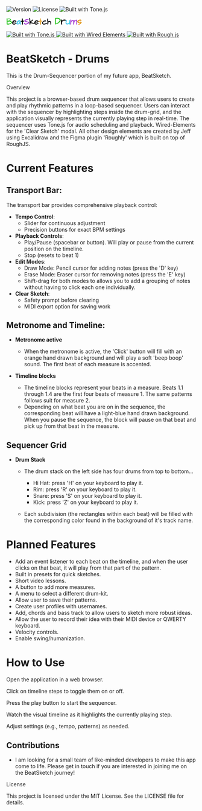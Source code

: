 ![Version](https://img.shields.io/badge/version-1.0.0-blue)
![License](https://img.shields.io/badge/license-MIT-green)
![Built with Tone.js](https://img.shields.io/badge/Built%20with-Tone.js-yellow)

<p text-align="center">
  <img src="./assets/BEATSKETCH_DRUMS.svg" alt="BeatSketch Logo" width="200"/>
</p>

<p text-align="center">
  <a href="https://tonejs.github.io/">
    <img src="https://img.shields.io/badge/Built%20with-Tone.js-yellow" alt="Built with Tone.js"/>
  </a>
  <a href="https://wiredjs.com/">
    <img src="https://img.shields.io/badge/Built%20with-Wired%20Elements-orange" alt="Built with Wired Elements"/>
  </a>
  <a href="https://roughjs.com/">
    <img src="https://img.shields.io/badge/Built%20with-Rough.js-blue" alt="Built with Rough.js"/>
  </a>
</p>


# BeatSketch - Drums
This is the Drum-Sequencer portion of my future app, BeatSketch.

Overview

This project is a browser-based drum sequencer that allows users to create and play rhythmic patterns in a loop-based sequencer. Users can interact with the sequencer by highlighting steps inside the drum-grid, and the application visually represents the currently playing step in real-time. The sequencer uses Tone.js for audio scheduling and playback. Wired-Elements for the 'Clear Sketch' modal. All other design elements are created by Jeff using Excalidraw and the Figma plugin 'Roughly' which is built on top of RoughJS.

# Current Features

## Transport Bar:

The transport bar provides comprehensive playback control:

- **Tempo Control**: 
  - Slider for continuous adjustment
  - Precision buttons for exact BPM settings
- **Playback Controls**:
  - Play/Pause (spacebar or button). Will play or pause from the current position on the timeline.
  - Stop (resets to beat 1)
- **Edit Modes**:
  - Draw Mode: Pencil cursor for adding notes (press the 'D' key)
  - Erase Mode: Eraser cursor for removing notes (press the 'E' key)
  - Shift-drag for both modes to allows you to add a grouping of notes without having to click each one individually.
- **Clear Sketch**:
  - Safety prompt before clearing
  - MIDI export option for saving work


## Metronome and Timeline:

- **Metronome active**
  - When the metronome is active, the 'Click' button will fill with an orange hand drawn background and will play a soft 'beep boop' sound. The first beat of each measure is accented.

- **Timeline blocks**
  - The timeline blocks represent your beats in a measure. Beats 1.1 through 1.4 are the first four beats of measure 1. The same patterns follows suit for measure 2.
  - Depending on what beat you are on in the sequence, the corresponding beat will have a light-blue hand drawn background. When you pause the sequence, the block will pause on that beat and pick up from that beat in the measure.


## Sequencer Grid
  - **Drum Stack** 
    - The drum stack on the left side has four drums from top to bottom...
      - Hi Hat: press 'H' on your keyboard to play it.
      - Rim: press 'R' on your keyboard to play it.
      - Snare: press 'S' on your keyboard to play it.
      - Kick: press 'Z' on your keyboard to play it.
    
    - Each subdivision (the rectangles within each beat) will be filled with the corresponding color found in the background of it's track name.

# Planned Features

  - Add an event listener to each beat on the timeline, and when the user clicks on that beat, it will play from that part of the pattern.
  - Built in presets for quick sketches.
  - Short video lessons.
  - A button to add more measures.
  - A menu to select a different drum-kit.
  - Allow user to save their patterns.
  - Create user profiles with usernames.
  - Add, chords and bass track to allow users to sketch more robust ideas.
  - Allow the user to record their idea with their MIDI device or QWERTY keyboard.
  - Velocity controls.
  - Enable swing/humanization.


# How to Use

Open the application in a web browser.

Click on timeline steps to toggle them on or off.

Press the play button to start the sequencer.

Watch the visual timeline as it highlights the currently playing step.

Adjust settings (e.g., tempo, patterns) as needed.

## Contributions
  - I am looking for a small team of like-minded developers to make this app come to life. Please get in touch if you are interested in joining me on the BeatSketch journey!



License

This project is licensed under the MIT License. See the LICENSE file for details.
